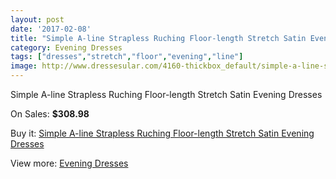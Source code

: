 ```yaml
---
layout: post
date: '2017-02-08'
title: "Simple A-line Strapless Ruching Floor-length Stretch Satin Evening Dresses"
category: Evening Dresses
tags: ["dresses","stretch","floor","evening","line"]
image: http://www.dressesular.com/4160-thickbox_default/simple-a-line-strapless-ruching-floor-length-stretch-satin-evening-dresses.jpg
---
```

Simple A-line Strapless Ruching Floor-length Stretch Satin Evening Dresses

On Sales: **$308.98**
<a href="https://www.dressesular.com/evening-dresses/1863-simple-a-line-strapless-ruching-floor-length-stretch-satin-evening-dresses.html"><amp-img layout="responsive" width="600" height="600" src="//www.dressesular.com/4160-thickbox_default/simple-a-line-strapless-ruching-floor-length-stretch-satin-evening-dresses.jpg" alt="Simple A-line Strapless Ruching Floor-length Stretch Satin Evening Dresses 0" /></a>

Buy it: [Simple A-line Strapless Ruching Floor-length Stretch Satin Evening Dresses](https://www.dressesular.com/evening-dresses/1863-simple-a-line-strapless-ruching-floor-length-stretch-satin-evening-dresses.html "Simple A-line Strapless Ruching Floor-length Stretch Satin Evening Dresses")

View more: [Evening Dresses](https://www.dressesular.com/8-evening-dresses "Evening Dresses")